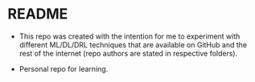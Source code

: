 # README

- This repo was created with the intention for me to experiment with different ML/DL/DRL techniques that are available on GitHub and the rest of the internet (repo authors are stated in respective folders).

- Personal repo for learning.